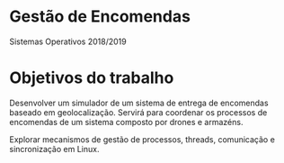 # Gestão de Encomendas
Sistemas Operativos 2018/2019

# Objetivos do trabalho
Desenvolver um simulador de um sistema de entrega de encomendas baseado em geolocalização. Servirá para coordenar os processos de encomendas de um sistema composto por drones e armazéns.

Explorar mecanismos de gestão de processos, threads, comunicação e sincronização em Linux.
